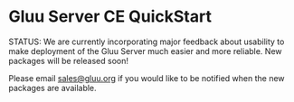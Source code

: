 # Gluu Server CE QuickStart 

STATUS: We are currently incorporating major feedback about usability to make deployment of the Gluu Server much easier and more reliable. New packages will be released soon! 

Please email sales@gluu.org if you would like to be notified when the new packages are available. 
